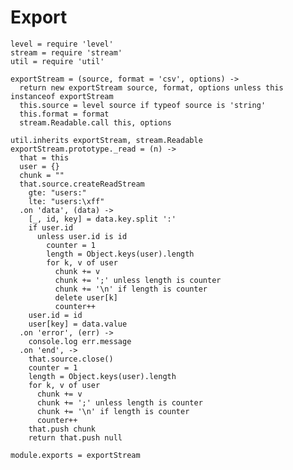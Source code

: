 # Export

    level = require 'level'
    stream = require 'stream'
    util = require 'util'

    exportStream = (source, format = 'csv', options) ->
      return new exportStream source, format, options unless this instanceof exportStream
      this.source = level source if typeof source is 'string'
      this.format = format
      stream.Readable.call this, options

    util.inherits exportStream, stream.Readable
    exportStream.prototype._read = (n) ->
      that = this
      user = {}
      chunk = ""
      that.source.createReadStream
        gte: "users:"
        lte: "users:\xff"
      .on 'data', (data) ->
        [_, id, key] = data.key.split ':'
        if user.id
          unless user.id is id
            counter = 1
            length = Object.keys(user).length
            for k, v of user
              chunk += v
              chunk += ';' unless length is counter
              chunk += '\n' if length is counter
              delete user[k]
              counter++
        user.id = id
        user[key] = data.value
      .on 'error', (err) ->
        console.log err.message
      .on 'end', ->
        that.source.close()
        counter = 1
        length = Object.keys(user).length
        for k, v of user
          chunk += v
          chunk += ';' unless length is counter
          chunk += '\n' if length is counter
          counter++
        that.push chunk
        return that.push null

    module.exports = exportStream
